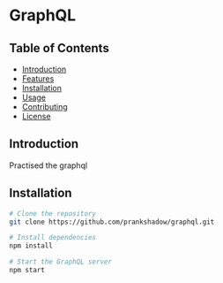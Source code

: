 # GraphQL

## Table of Contents
- [Introduction](#introduction)
- [Features](#features)
- [Installation](#installation)
- [Usage](#usage)
- [Contributing](#contributing)
- [License](#license)

## Introduction
Practised the graphql

## Installation

```bash
# Clone the repository
git clone https://github.com/prankshadow/graphql.git

# Install dependencies
npm install

# Start the GraphQL server
npm start



